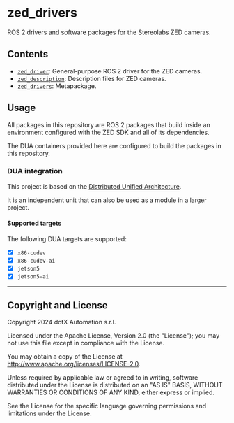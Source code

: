 # zed_drivers

ROS 2 drivers and software packages for the Stereolabs ZED cameras.

## Contents

- [`zed_driver`](src/zed_driver/README.md): General-purpose ROS 2 driver for the ZED cameras.
- [`zed_description`](src/zed_description/): Description files for ZED cameras.
- [`zed_drivers`](src/zed_drivers/): Metapackage.

## Usage

All packages in this repository are ROS 2 packages that build inside an environment configured with the ZED SDK and all of its dependencies.

The DUA containers provided here are configured to build the packages in this repository.

### DUA integration

This project is based on the [Distributed Unified Architecture](dua-template.md).

It is an independent unit that can also be used as a module in a larger project.

#### Supported targets

The following DUA targets are supported:

- [x] `x86-cudev`
- [x] `x86-cudev-ai`
- [x] `jetson5`
- [x] `jetson5-ai`

---

## Copyright and License

Copyright 2024 dotX Automation s.r.l.

Licensed under the Apache License, Version 2.0 (the "License"); you may not use this file except in compliance with the License.

You may obtain a copy of the License at <http://www.apache.org/licenses/LICENSE-2.0>.

Unless required by applicable law or agreed to in writing, software distributed under the License is distributed on an "AS IS" BASIS, WITHOUT WARRANTIES OR CONDITIONS OF ANY KIND, either express or implied.

See the License for the specific language governing permissions and limitations under the License.
